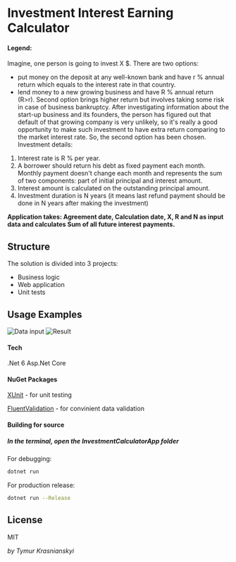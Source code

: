 
# Investment Interest Earning Calculator

#### Legend:
Imagine, one person is going to invest X $. There are two options:
- put money on the deposit at any well-known bank and have r % annual return which equals to the interest rate in that country.
- lend money to a new growing business and have R % annual return (R>r).
Second option brings higher return but involves taking some risk in case of business bankruptcy.
After investigating information about the start-up business and its founders, the person has figured out that default of that growing company is very unlikely, so it's really a good opportunity to make such investment to have extra return comparing to the market interest rate.
So, the second option has been chosen. Investment details:

1. Interest rate is R % per year.
2. A borrower should return his debt as fixed payment each month. Monthly payment doesn't
change each month and represents the sum of two components: part of initial principal and
interest amount.
3. Interest amount is calculated on the outstanding principal amount.
4. Investment duration is N years (it means last refund payment should be done in N years
after making the investment)

**Application takes: Agreement date, Calculation date, X, R and N as input data and
calculates Sum of all future interest payments.**

## Structure
The solution is divided into 3 projects:
- Business logic
- Web application 
- Unit tests

## Usage Examples

![Data input](https://i.imgur.com/WRfOmYB.png|height=100)
![Result](https://i.imgur.com/cfewVte.png|height=100)


#### Tech

.Net 6
Asp.Net Core


#### NuGet Packages

[XUnit](https://www.nuget.org/packages/xunit) - for unit testing

[FluentValidation](http://fluentvalidation.net) - for convinient data validation


#### Building for source
##### In the terminal, open the InvestmentCalculatorApp folder
For debugging: 
```sh
dotnet run
```
For production release:
```sh
dotnet run --Release
```

## License

MIT

_by Tymur Krasnianskyi_
